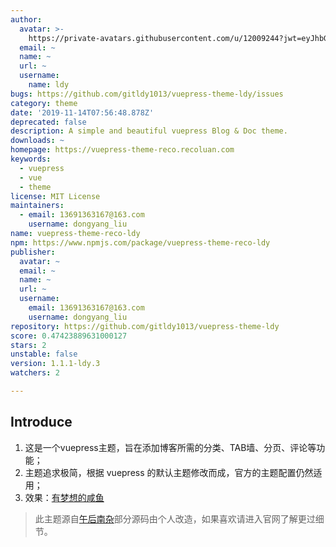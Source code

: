 ```yaml
---
author:
  avatar: >-
    https://private-avatars.githubusercontent.com/u/12009244?jwt=eyJhbGciOiJIUzI1NiIsInR5cCI6IkpXVCJ9.eyJpc3MiOiJnaXRodWIuY29tIiwiYXVkIjoicmF3LmdpdGh1YnVzZXJjb250ZW50LmNvbSIsImtleSI6ImtleTEiLCJleHAiOjE3MzQ2NzM2MjAsIm5iZiI6MTczNDY3MjQyMCwicGF0aCI6Ii91LzEyMDA5MjQ0In0.9-wteyGj7wvU704rTuk1cp_ldyxbCHic6TaIqvxaV7E&v=4
  email: ~
  name: ~
  url: ~
  username:
    name: ldy
bugs: https://github.com/gitldy1013/vuepress-theme-ldy/issues
category: theme
date: '2019-11-14T07:56:48.878Z'
deprecated: false
description: A simple and beautiful vuepress Blog & Doc theme.
downloads: ~
homepage: https://vuepress-theme-reco.recoluan.com
keywords:
  - vuepress
  - vue
  - theme
license: MIT License
maintainers:
  - email: 13691363167@163.com
    username: dongyang_liu
name: vuepress-theme-reco-ldy
npm: https://www.npmjs.com/package/vuepress-theme-reco-ldy
publisher:
  avatar: ~
  email: ~
  name: ~
  url: ~
  username:
    email: 13691363167@163.com
    username: dongyang_liu
repository: https://github.com/gitldy1013/vuepress-theme-ldy
score: 0.47423889631000127
stars: 2
unstable: false
version: 1.1.1-ldy.3
watchers: 2

---
```


## Introduce

1. 这是一个vuepress主题，旨在添加博客所需的分类、TAB墙、分页、评论等功能；
2. 主题追求极简，根据 vuepress 的默认主题修改而成，官方的主题配置仍然适用；
3. 效果：[有梦想的咸鱼](https://blog.liudongyang.top) 

> 此主题源自[午后南杂](https://www.recoluan.com)部分源码由个人改造，如果喜欢请进入官网了解更过细节。
